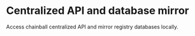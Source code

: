 # Centralized API and database mirror

Access chainball centralized API and mirror registry databases locally.
